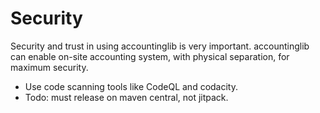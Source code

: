 # Security
Security and trust in using accountinglib is very important.
accountinglib can enable on-site accounting system, with physical separation, for maximum security.

- Use code scanning tools like CodeQL and codacity.
- Todo: must release on maven central, not jitpack.
